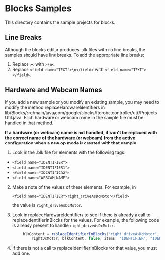 # Blocks Samples

This directory contains the sample projects for blocks.

## Line Breaks

Although the blocks editor produces .blk files with no line breaks, the samples should have line breaks.
To add the appropriate line breaks:
1. Replace `><` with `>\n<`.
2. Replace `<field name="TEXT">\n</field>` with `<field name="TEXT"></field>`.

## Hardware and Webcam Names

If you add a new sample or you modify an existing sample, you may need to modify the method 
replaceHardwareIdentifiers in 
lib/Blocks/src/main/java/com/google/blocks/ftcrobotcontroller/util/ProjectsUtil.java.
Each hardware or webcam name in the sample file must be handled in that method.

__If a hardware (or webcam) name is not handled, it won't be replaced with the correct name of the
hardware (or webcam) from the active configuration when a new op mode is created with that sample.__

1. Look in the .blk file for elements with the following tags:
  * `<field name="IDENTIFIER">`
  * `<field name="IDENTIFIER1">`
  * `<field name="IDENTIFIER2">`
  * `<field name="WEBCAM_NAME">`
2. Make a note of the values of these elements.
   For example, in

   `<field name="IDENTIFIER">right_driveAsDcMotor</field>`

   the value is `right_driveAsDcMotor`.
3. Look in replaceHardwareIdentifiers to see if there is already a call to replaceIdentifierInBlocks for the values.
   For example, the following code is already present to handle `right_driveAsDcMotor`.
```java
        blkContent = replaceIdentifierInBlocks("right_driveAsDcMotor",
            rightDcMotor, blkContent, false, items, "IDENTIFIER", "IDENTIFIER2");
```
4. If there is not a call to replaceIdentifierInBlocks for that value, you must add one.
